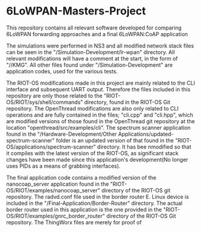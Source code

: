 # 6LoWPAN-Masters-Project
This repository contains all relevant software developed for comparing 6LoWPAN forwarding approaches and a final 6LoWPAN:CoAP application 

The simulations were performed in NS3 and all modified network stack files can be seen in the "/Simulation-Development/lr-wpan" directory.
All relevant modifications will have a comment at the start, in the form of "//KMG". All other files found under "/Simulation-Development"
are application codes, used for the various tests.

The RIOT-OS modifications made in this project are mainly related to the CLI interface and subsequent UART output. Therefore the files 
included in this repository are only those related to the "RIOT-OS/RIOT/sys/shell/commands" directory, found in the RIOT-OS Git repository. The OpenThread modifications are also only related to CLI operations and are fully contained in the files; "cli.cpp" and "cli.hpp", which are modified versions of those found in the OpenThread git repository at the location "openthread/src/examples/cli".
The spectrum scanner application found in the "/Hardware-Development/Other Applications/updated-spectrum-scanner" folder is an updated
version of that found in the "RIOT-OS/applications/spectrum-scanner" directory. It has bee nmodified so that it compiles with the latest version of the RIOT-OS, as significant stack changes have been made since this application's development(No longer uses PIDs as a means of grabbing interfaces). 

The final application code contains a modified version of the nanocoap_server application found in the "RIOT-OS/RIOT/examples/nanocoap_server" directory of the RIOT-OS git repository. The radvd.conf file used in the border router E. Linux device is included in the "/Final-Application/Border-Router" directory. The actual border router used in this application is the one provided in the "RIOT-OS/RIOT/examples/gnrc_border_router" directory of the RIOT-OS Git repository. The ThingWorx files are merely for proof of 
